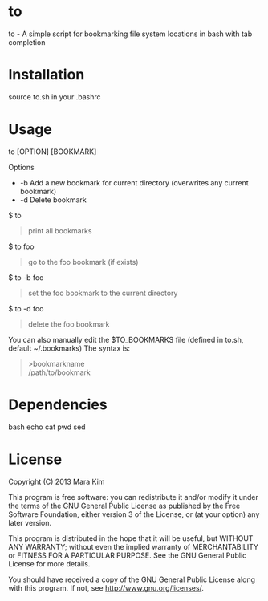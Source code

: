 to
==

to - A simple script for bookmarking file system locations in bash with tab completion

Installation
============

source to.sh in your .bashrc


Usage
=====

to [OPTION] [BOOKMARK]

Options
* -b	Add a new bookmark for current directory (overwrites any current bookmark)
* -d	Delete bookmark

$ to
>print all bookmarks

$ to foo
>go to the foo bookmark (if exists)

$ to -b foo
>set the foo bookmark to the current directory

$ to -d foo
>delete the foo bookmark


You can also manually edit the $TO_BOOKMARKS file (defined in to.sh, default ~/.bookmarks)
The syntax is:
>\>bookmarkname <br />
>/path/to/bookmark


Dependencies
============

bash
echo
cat
pwd
sed

License
=======

Copyright (C) 2013  Mara Kim

This program is free software: you can redistribute it and/or modify
it under the terms of the GNU General Public License as published by
the Free Software Foundation, either version 3 of the License, or
(at your option) any later version.

This program is distributed in the hope that it will be useful,
but WITHOUT ANY WARRANTY; without even the implied warranty of
MERCHANTABILITY or FITNESS FOR A PARTICULAR PURPOSE.  See the
GNU General Public License for more details.

You should have received a copy of the GNU General Public License
along with this program.  If not, see <http://www.gnu.org/licenses/>.
